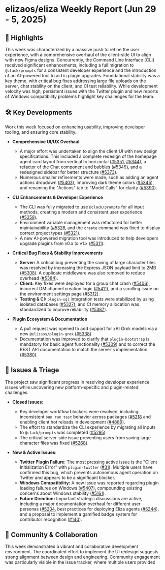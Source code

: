 # elizaos/eliza Weekly Report (Jun 29 - 5, 2025)

## 🚀 Highlights
This week was characterized by a massive push to refine the user experience, with a comprehensive overhaul of the client-side UI to align with new Figma designs. Concurrently, the Command Line Interface (CLI) received significant enhancements, including a full migration to `@clack/prompts` for a consistent developer experience and the introduction of an AI-powered tool to aid in plugin upgrades. Foundational stability was a key theme, with critical bug fixes addressing large file uploads on the server, chat stability on the client, and CI test reliability. While development velocity was high, persistent issues with the Twitter plugin and new reports of Windows compatibility problems highlight key challenges for the team.

## 🛠️ Key Developments
Work this week focused on enhancing usability, improving developer tooling, and ensuring core stability.

-   **Comprehensive UI/UX Overhaul**
    *   A major effort was undertaken to align the client UI with new design specifications. This included a complete redesign of the homepage agent card layout from vertical to horizontal ([#5351](https://github.com/elizaos/eliza/pull/5351), [#5344](https://github.com/elizaos/eliza/pull/5344)), a refactor of the Chat component and bubbles ([#5349](https://github.com/elizaos/eliza/pull/5349)), and a redesigned sidebar for better structure ([#5373](https://github.com/elizaos/eliza/pull/5373)).
    *   Numerous smaller refinements were made, such as adding an agent actions dropdown ([#5403](https://github.com/elizaos/eliza/pull/5403)), improving dark theme colors ([#5345](https://github.com/elizaos/eliza/pull/5345)), and renaming the "Actions" tab to "Model Calls" for clarity ([#5390](https://github.com/elizaos/eliza/pull/5390)).

-   **CLI Enhancements & Developer Experience**
    *   The CLI was fully migrated to use `@clack/prompts` for all input methods, creating a modern and consistent user experience ([#5359](https://github.com/elizaos/eliza/pull/5359)).
    *   Environment variable management was refactored for better maintainability ([#5326](https://github.com/elizaos/eliza/pull/5326]), and the `create` command was fixed to display correct project types ([#5321](https://github.com/elizaos/eliza/pull/5321)).
    *   A new AI-powered migration tool was introduced to help developers upgrade plugins from v0.x to v1.x ([#5311](https://github.com/elizaos/eliza/pull/5311)).

-   **Critical Bug Fixes & Stability Improvements**
    *   **Server:** A critical bug preventing the saving of large character files was resolved by increasing the Express JSON payload limit to 2MB ([#5308](https://github.com/elizaos/eliza/pull/5308)). A duplicate middleware was also removed to reduce overhead ([#5384](https://github.com/elizaos/eliza/pull/5384)).
    *   **Client:** Key fixes were deployed for a group chat crash ([#5406](https://github.com/elizaos/eliza/pull/5406)), incorrect DM channel creation logic ([#5411](https://github.com/elizaos/eliza/pull/5411)), and a scrolling issue on the environment settings page ([#5312](https://github.com/elizaos/eliza/pull/5312)).
    *   **Testing & CI:** `plugin-sql` integration tests were stabilized by using isolated databases ([#5327](https://github.com/elizaos/eliza/pull/5327)), and CI memory allocation was standardized to improve reliability ([#5387](https://github.com/elizaos/eliza/pull/5387)).

-   **Plugin Ecosystem & Documentation**
    *   A pull request was opened to add support for xAI Grok models via a new `@elizaos/plugin-grok` ([#5338](https://github.com/elizaos/eliza/pull/5338)).
    *   Documentation was improved to clarify that `plugin-bootstrap` is mandatory for basic agent functionality ([#5309](https://github.com/elizaos/eliza/pull/5309)) and to correct the REST API documentation to match the server's implementation ([#5380](https://github.com/elizaos/eliza/pull/5380)).

## 🐛 Issues & Triage
The project saw significant progress in resolving developer experience issues while uncovering new platform-specific and plugin-related challenges.

-   **Closed Issues:**
    *   Key developer workflow blockers were resolved, including inconsistent `bun run test` behavior across packages ([#5218](https://github.com/elizaos/eliza/issues/5218]) and enabling client hot reloads in development ([#4889](https://github.com/elizaos/eliza/issues/4889)).
    *   The effort to standardize the CLI experience by migrating all inputs to `@clack/prompts` was completed ([#5295](https://github.com/elizaos/eliza/issues/5295)).
    *   The critical server-side issue preventing users from saving large character files was fixed ([#5268](https://github.com/elizaos/eliza/issues/5268)).

-   **New & Active Issues:**
    *   **Twitter Plugin Failure:** The most pressing active issue is the "Client Initialization Error" with `plugin-twitter` ([#31](https://github.com/elizaos/eliza/issues/31)). Multiple users have confirmed this bug, which prevents autonomous agent operation on Twitter and appears to be a significant blocker.
    *   **Windows Compatibility:** A new issue was reported regarding plugin loading failures on Windows ([#5407](https://github.com/elizaos/eliza/issues/5407)), compounding existing concerns about Windows stability ([#5161](https://github.com/elizaos/eliza/issues/5161)).
    *   **Future Direction:** Important strategic discussions are active, including a major documentation overhaul for different user personas ([#5234](https://github.com/elizaos/eliza/issues/5234]), best practices for deploying Eliza agents ([#5244](https://github.com/elizaos/eliza/issues/5244)), and a proposal to implement a gamified badge system for contributor recognition ([#140](https://github.com/elizaos/eliza/issues/140)).

## 💬 Community & Collaboration
This week demonstrated a vibrant and collaborative development environment. The coordinated effort to implement the UI redesign suggests strong alignment between design and engineering. Community engagement was particularly visible in the issue tracker, where multiple users provided